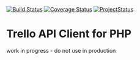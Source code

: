 [![Build Status](https://travis-ci.org/stevenmaguire/trello-php.svg?branch=develop)](https://travis-ci.org/stevenmaguire/trello-php)
[![Coverage Status](https://coveralls.io/repos/stevenmaguire/trello-php/badge.png?random=1)](https://coveralls.io/r/stevenmaguire/trello-php)
[![ProjectStatus](http://stillmaintained.com/stevenmaguire/trello-php.png)](http://stillmaintained.com/stevenmaguire/trello-php)

Trello API Client for PHP
==========

work in progress - do not use in production
